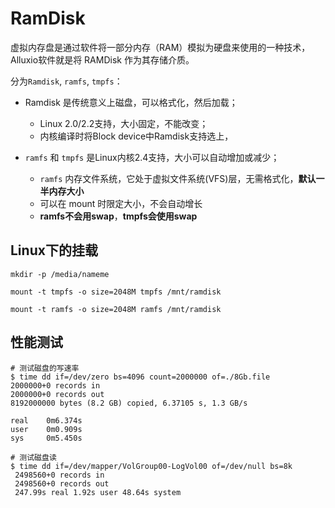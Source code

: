 # RamDisk

虚拟内存盘是通过软件将一部分内存（RAM）模拟为硬盘来使用的一种技术，Alluxio软件就是将 RAMDisk 作为其存储介质。

分为`Ramdisk`, `ramfs`, `tmpfs`：

- Ramdisk 是传统意义上磁盘，可以格式化，然后加载；

  - Linux 2.0/2.2支持，大小固定，不能改变；
  - 内核编译时将Block device中Ramdisk支持选上，

- `ramfs` 和 `tmpfs` 是Linux内核2.4支持，大小可以自动增加或减少；

  - `ramfs` 内存文件系统，它处于虚拟文件系统(VFS)层，无需格式化，**默认一半内存大小**
  - 可以在 mount 时限定大小，不会自动增长
  - **ramfs不会用swap**，**tmpfs会使用swap**
  
  

## Linux下的挂载

``` shell
mkdir -p /media/nameme

mount -t tmpfs -o size=2048M tmpfs /mnt/ramdisk

mount -t ramfs -o size=2048M ramfs /mnt/ramdisk
```



## 性能测试

```shell
# 测试磁盘的写速率
$ time dd if=/dev/zero bs=4096 count=2000000 of=./8Gb.file
2000000+0 records in
2000000+0 records out
8192000000 bytes (8.2 GB) copied, 6.37105 s, 1.3 GB/s

real    0m6.374s
user    0m0.909s
sys     0m5.450s

# 测试磁盘读
$ time dd if=/dev/mapper/VolGroup00-LogVol00 of=/dev/null bs=8k
 2498560+0 records in
 2498560+0 records out
 247.99s real 1.92s user 48.64s system
```

